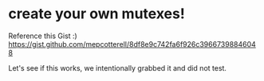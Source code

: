 # create your own mutexes!

Reference this Gist :)
https://gist.github.com/mepcotterell/8df8e9c742fa6f926c39667398846048

Let's see if this works, we intentionally grabbed it and did not test.